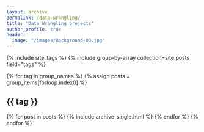 ```yaml
---
layout: archive
permalink: /data-wrangling/
title: "Data Wrangling projects"
author_profile: true
header:
  image: "/images/Background-03.jpg"
---
```

{% include site_tags %}
{% include group-by-array collection=site.posts field="tags" %}

{% for tag in group_names %}
  {% assign posts = group_items[forloop.index0] %}
  <h2 id="{{ tag | slugify }}" class="archive__subtitle">{{ tag }}</h2>
  {% for post in posts %}
    {% include archive-single.html %}
  {% endfor %}
{% endfor %}
